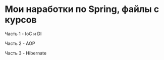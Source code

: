 Мои наработки по Spring, файлы с курсов
==================================
Часть 1 - IoC и DI  

Часть 2 - AOP  

Часть 3 - Hibernate
